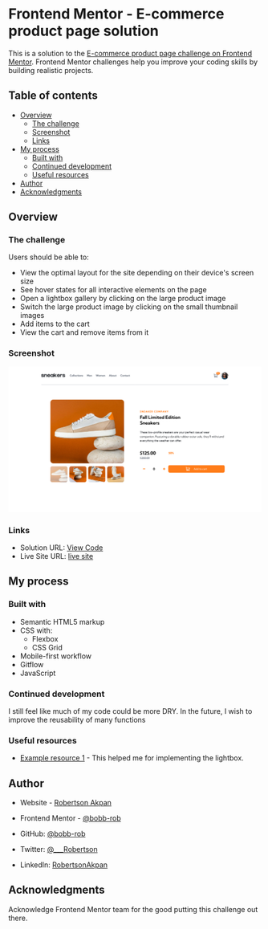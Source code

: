 # Frontend Mentor - E-commerce product page solution

This is a solution to the [E-commerce product page challenge on Frontend Mentor](https://www.frontendmentor.io/challenges/ecommerce-product-page-UPsZ9MJp6). Frontend Mentor challenges help you improve your coding skills by building realistic projects.

## Table of contents

- [Overview](#overview)
  - [The challenge](#the-challenge)
  - [Screenshot](#screenshot)
  - [Links](#links)
- [My process](#my-process)
  - [Built with](#built-with)  
  - [Continued development](#continued-development)
  - [Useful resources](#useful-resources)
- [Author](#author)
- [Acknowledgments](#acknowledgments)

## Overview

### The challenge

Users should be able to:

- View the optimal layout for the site depending on their device's screen size
- See hover states for all interactive elements on the page
- Open a lightbox gallery by clicking on the large product image
- Switch the large product image by clicking on the small thumbnail images
- Add items to the cart
- View the cart and remove items from it

### Screenshot

![](./Screenshot-2022-E-commerce-product-page.png)

### Links

- Solution URL: [View Code](https://github.com/bobb-Rob/ecommerce-product-page/tree/develop)
- Live Site URL: [live site](https://bobb-rob.github.io/ecommerce-product-page/)

## My process

### Built with

- Semantic HTML5 markup
- CSS with:
  - Flexbox
  - CSS Grid
- Mobile-first workflow
- Gitflow
- JavaScript 

### Continued development

I still feel like much of my code could be more DRY. In the future, I wish to improve the reusability of many functions


### Useful resources

- [Example resource 1](https://www.w3schools.com/howto/howto_js_slideshow_gallery.asp) - This helped me for implementing the lightbox.

## Author

- Website - [Robertson Akpan](https://bobb-rob.github.io/portfolio-project-1/)
- Frontend Mentor - [@bobb-rob](https://www.frontendmentor.io/profile/bobb-rob)

- GitHub: [@bobb-rob](https://github.com/bobb-Rob)
- Twitter: [@\_\_\_Robertson](https://twitter.com/___Robertson)
- LinkedIn: [RobertsonAkpan](https://www.linkedin.com/in/robertson-akpan-6895a0123/)


## Acknowledgments

Acknowledge Frontend Mentor team for the good putting this challenge out there.
